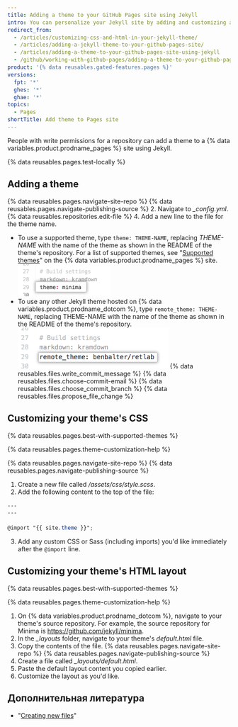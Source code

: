 ```yaml
---
title: Adding a theme to your GitHub Pages site using Jekyll
intro: You can personalize your Jekyll site by adding and customizing a theme.
redirect_from:
  - /articles/customizing-css-and-html-in-your-jekyll-theme/
  - /articles/adding-a-jekyll-theme-to-your-github-pages-site/
  - /articles/adding-a-theme-to-your-github-pages-site-using-jekyll
  - /github/working-with-github-pages/adding-a-theme-to-your-github-pages-site-using-jekyll
product: '{% data reusables.gated-features.pages %}'
versions:
  fpt: '*'
  ghes: '*'
  ghae: '*'
topics:
  - Pages
shortTitle: Add theme to Pages site
---
```


People with write permissions for a repository can add a theme to a {% data variables.product.prodname_pages %} site using Jekyll.

{% data reusables.pages.test-locally %}

## Adding a theme

{% data reusables.pages.navigate-site-repo %}
{% data reusables.pages.navigate-publishing-source %}
2. Navigate to *_config.yml*.
{% data reusables.repositories.edit-file %}
4. Add a new line to the file for the theme name.
   - To use a supported theme, type `theme: THEME-NAME`, replacing _THEME-NAME_ with the name of the theme as shown in the README of the theme's repository. For a list of supported themes, see "[Supported themes](https://pages.github.com/themes/)" on the {% data variables.product.prodname_pages %} site. ![Supported theme in config file](/assets/images/help/pages/add-theme-to-config-file.png)
   - To use any other Jekyll theme hosted on {% data variables.product.prodname_dotcom %}, type `remote_theme: THEME-NAME`, replacing THEME-NAME with the name of the theme as shown in the README of the theme's repository. ![Unsupported theme in config file](/assets/images/help/pages/add-remote-theme-to-config-file.png)
{% data reusables.files.write_commit_message %}
{% data reusables.files.choose-commit-email %}
{% data reusables.files.choose_commit_branch %}
{% data reusables.files.propose_file_change %}

## Customizing your theme's CSS

{% data reusables.pages.best-with-supported-themes %}

{% data reusables.pages.theme-customization-help %}

{% data reusables.pages.navigate-site-repo %}
{% data reusables.pages.navigate-publishing-source %}
1. Create a new file called _/assets/css/style.scss_.
2. Add the following content to the top of the file:
  ```scss
  ---
  ---

  @import "{{ site.theme }}";
  ```
3. Add any custom CSS or Sass (including imports) you'd like immediately after the `@import` line.

## Customizing your theme's HTML layout

{% data reusables.pages.best-with-supported-themes %}

{% data reusables.pages.theme-customization-help %}

1. On {% data variables.product.prodname_dotcom %}, navigate to your theme's source repository. For example, the source repository for Minima is https://github.com/jekyll/minima.
2. In the *_layouts* folder, navigate to your theme's _default.html_ file.
3. Copy the contents of the file.
{% data reusables.pages.navigate-site-repo %}
{% data reusables.pages.navigate-publishing-source %}
6. Create a file called *_layouts/default.html*.
7. Paste the default layout content you copied earlier.
8. Customize the layout as you'd like.

## Дополнительная литература

- "[Creating new files](/articles/creating-new-files)"
